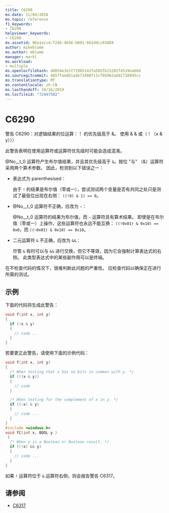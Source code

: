 ```yaml
---
title: C6290
ms.date: 11/04/2016
ms.topic: reference
f1_keywords:
- C6290
helpviewer_keywords:
- C6290
ms.assetid: 96a1acc4-724b-4b56-b091-661ddcc03884
author: mikeblome
ms.author: mblome
manager: markl
ms.workload:
- multiple
ms.openlocfilehash: dd054e3e1f71905142fa585fb15202f4519ea66d
ms.sourcegitcommit: 485ffaedb1ade71490f11cf05962add1718945cc
ms.translationtype: MT
ms.contentlocale: zh-CN
ms.lasthandoff: 10/16/2019
ms.locfileid: "72447582"
---
```

# <a name="c6290"></a>C6290
警告 C6290：对逻辑结果的位运算：！ 的优先级高于 &。 使用 & & 或（！（x & y）））

此警告表明在使用运算符或运算符优先级时可能会造成混淆。

@No__t_0 运算符产生布尔值结果，并且其优先级高于 `&`。按位 "与" （&）运算符采用两个算术参数。 因此，检测到以下错误之一：

- 表达式为 parenthesised：

   由于 `!` 的结果是布尔值（零或一），尝试测试两个变量是否有共同之处只是测试了最低位出现在右侧： `((!8) & 1) == 0`。

- @No__t_0 运算符不正确，应改为 `~`：

   @No__t_0 运算符的结果为布尔值，而 `~` 运算符具有算术结果。 即使是在布尔值（零或一）上操作，这些运算符也永远不能互换： `((!0x01) & 0x10) == 0x0`，而 `((~0x01) & 0x10) == 0x10`。

- 二元运算符 `&` 不正确，应改为 `&&`：

   尽管 `&` 有时可以与 `&&` 进行交换，但它不等效，因为它会强制计算表达式的右侧。 此类型表达式中的某些副作用可以是终端。

在不检查代码的情况下，很难判断此问题的严重性。 应检查代码以确保正在进行所需的测试。

## <a name="example"></a>示例

下面的代码将生成此警告：

```cpp
void f(int x, int y)
{
  if (!x & y)
  {
    // code ..
  }
}
```

若要更正此警告，请使用下面的示例代码：

```cpp
void f(int x, int y)
{
  /* When testing that x has no bits in common with y. */
  if (!(x & y))
  {
    // code
  }

  /* When testing for the complement of x in y. */
  if ((~x) & y)
  {
    // code ...
  }
}
#include <windows.h>
void fC(int x, BOOL y )
 {
  /* When y is a Boolean or Boolean result. */
  if ((!x) && y)
  {
    // code ...
  }
}
```

如果 `!` 运算符位于 `&` 运算符右侧，则会报告警告 C6317。

## <a name="see-also"></a>请参阅

- [C6317](../code-quality/c6317.md)
